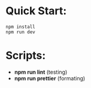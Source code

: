 # Quick Start:

```sh-session
npm install
npm run dev
```

# Scripts:

- **npm run lint** (testing)
- **npm run prettier** (formating)